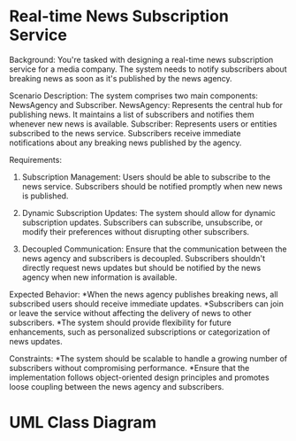 # Real-time News Subscription Service

Background: You're tasked with designing a real-time news subscription service for a media company. The system needs to notify subscribers about breaking news as soon as it's published by the news agency.

Scenario Description: The system comprises two main components: NewsAgency and Subscriber.
  NewsAgency: Represents the central hub for publishing news. It maintains a list of subscribers and notifies them whenever new news is available.
  Subscriber: Represents users or entities subscribed to the news service. Subscribers receive immediate notifications about any breaking news published by the agency.

Requirements:

  1. Subscription Management:
    Users should be able to subscribe to the news service.
    Subscribers should be notified promptly when new news is published.

  2. Dynamic Subscription Updates:
    The system should allow for dynamic subscription updates. Subscribers can subscribe, unsubscribe, or modify their preferences without disrupting other subscribers.

  3. Decoupled Communication:
    Ensure that the communication between the news agency and subscribers is decoupled. Subscribers shouldn't directly request news updates but should be notified by the news agency when new information is available.

Expected Behavior:
  *When the news agency publishes breaking news, all subscribed users should receive immediate updates.
  *Subscribers can join or leave the service without affecting the delivery of news to other subscribers.
  *The system should provide flexibility for future enhancements, such as personalized subscriptions or categorization of news updates.

Constraints:
  *The system should be scalable to handle a growing number of subscribers without compromising performance.
  *Ensure that the implementation follows object-oriented design principles and promotes loose coupling between the news agency and subscribers.

# UML Class Diagram
